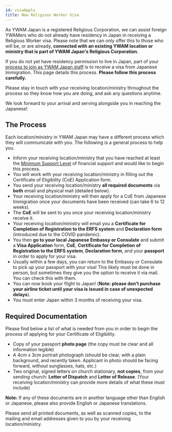 ```yaml
---
id: visaApply
title: New Religious Worker Visa
---
```


As YWAM Japan is a registered Religious Corporation, we can assist foreign YWAMers who do not already have residency in Japan in receiving a Religious Worker visa. Please note that we can only offer this to those who will be, or are already, **connected with an existing YWAM location or ministry that is part of YWAM Japan's Religious Corporation**.

If you do not yet have residency permission to live in Japan, part of your [process to join as YWAM Japan staff](../community/join/join.md) is to receive a visa from Japanese Immigration. This page details this process. **Please follow this process carefully.**

Please stay in touch with your receiving location/ministry throughout the process so they know how you are doing, and ask any questions anytime.

We look forward to your arrival and serving alongside you in reaching the Japanese!

## The Process

Each location/ministry in YWAM Japan may have a different process which they will communicate with you. The following is a general process to help you.

- Inform your receiving location/ministry that you have reached at least the [Minimum Support Level](../community/join/finances.md) of financial support and would like to begin this process.
- You will work with your receiving location/ministry in filling out the Certificate of Eligibility (CoE) Application form.
- You send your receiving location/ministry **all required documents** via **both** email and physical mail (detailed below).
- Your receiving location/ministry will then apply for a CoE from Japanese Immigration once your documents have been received (can take 6 to 12 weeks).
- The **CoE** will be sent to you once your receiving location/ministry receive it.
- Your receiving location/ministry will email you a **Certificate for Completion of Registration to the ERFS system** and **Declaration form** (introduced due to the COVID pandemic).
- You then **go to your local Japanese Embassy or Consulate** and submit a **Visa Application** form, **CoE**, **Certificate for Completion of Registration to the ERFS system**, **Declaration form**, and your **passport** in order to apply for your visa.
- Usually within a few days, you can return to the Embassy or Consulate to pick up your passport with your visa! This likely must be done in person, but sometimes they give you the option to receive it via mail. You can check this with them.
- You can now book your flight to Japan! (**Note: please don’t purchase your airline ticket until your visa is issued in case of unexpected delays**).
- You must enter Japan within 3 months of receiving your visa.

## Required Documentation

Please find below a list of what is needed from you in order to begin the process of applying for your Certificate of Eligibility.

- Copy of your passport **photo page** (the copy must be clear and all information legible)
- A 4cm x 3cm portrait photograph (should be clear, with a plain background, and recently taken. Applicant in photo should be facing forward, without sunglasses, hats, etc.)
- Two original, signed letters on church stationary, **not copies**, from your sending church: **Letter of Dispatch** and **Letter of Release**. (Your receiving location/ministry can provide more details of what these must include)

**Note:** If any of these documents are in another language other than English or Japanese, please also provide English or Japanese translations.

Please send all printed documents, as well as scanned copies, to the mailing and email addresses given to you by your receiving location/ministry.
